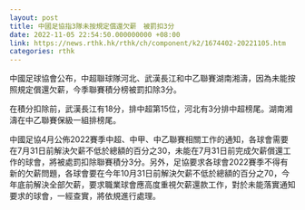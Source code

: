 ```yaml
---
layout: post
title: 中國足協指3隊未按規定償還欠薪　被罰扣3分
date: 2022-11-05 22:54:50.000000000 +08:00
link: https://news.rthk.hk/rthk/ch/component/k2/1674402-20221105.htm
categories: rthk
---
```


中國足球協會公布，中超聯球隊河北、武漢長江和中乙聯賽湖南湘濤，因為未能按照規定償還欠薪，今季聯賽積分榜被罰扣除3分。

在積分扣除前，武漢長江有18分，排中超第15位，河北有3分排中超榜尾。湖南湘濤在中乙聯賽保級一組排榜尾。

中國足協4月公佈2022賽季中超、中甲、中乙聯賽相關工作的通知，各球會需要在7月31日前解決欠薪不低於總額的百分之30，未能在7月31日前完成欠薪償還工作的球會，將被處罰扣除聯賽積分3分。另外，足協要求各球會2022賽季不得有新的欠薪問題，各球會要在今年10月31日前解決欠薪不低於總額的百分之70，今年底前解決全部欠薪，要求職業球會應高度重視欠薪還款工作，對於未能落實通知要求的球會，一經查實，將依規進行處理。
